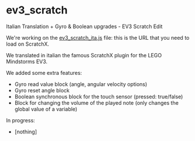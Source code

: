# ev3_scratch
Italian Translation + Gyro & Boolean upgrades - EV3 Scratch Edit

We're working on the [ev3_scratch_ita.js](http://scollovati.github.io/ev3_scratch/ev3_scratch_ita.js) file: this is the URL that you need to load on ScratchX.

We translated in italian the famous ScratchX plugin for the LEGO Mindstorms EV3.

We added some extra features:
- Gyro read value block (angle, angular velocity options)
- Gyro reset angle block
- Boolean synchronous block for the touch sensor (pressed: true/false)
- Block for changing the volume of the played note (only changes the global value of a variable)

In progress:
- [nothing]
